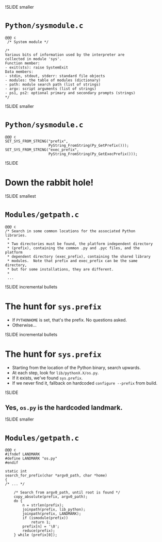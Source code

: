 !SLIDE smaller

# `Python/sysmodule.c` #

    @@@ c
     /* System module */

    /*
    Various bits of information used by the interpreter are
    collected in module 'sys'.
    Function member:
    - exit(sts): raise SystemExit
    Data members:
    - stdin, stdout, stderr: standard file objects
    - modules: the table of modules (dictionary)
    - path: module search path (list of strings)
    - argv: script arguments (list of strings)
    - ps1, ps2: optional primary and secondary prompts (strings)
    */

!SLIDE smaller

# `Python/sysmodule.c` #

    @@@ c
    SET_SYS_FROM_STRING("prefix",
                        PyString_FromString(Py_GetPrefix()));
    SET_SYS_FROM_STRING("exec_prefix",
                        PyString_FromString(Py_GetExecPrefix()));

!SLIDE

# Down the rabbit hole! #

!SLIDE smallest

# `Modules/getpath.c` #

    @@@ c
    /* Search in some common locations for the associated Python libraries.
     *
     * Two directories must be found, the platform independent directory
     * (prefix), containing the common .py and .pyc files, and the platform
     * dependent directory (exec_prefix), containing the shared library
     * modules.  Note that prefix and exec_prefix can be the same directory,
     * but for some installations, they are different.
     *
     ...

!SLIDE incremental bullets

# The hunt for `sys.prefix` #

* If `PYTHONHOME` is set, that's the prefix. No questions asked.
* Otherwise...

!SLIDE incremental bullets

# The hunt for `sys.prefix` #

* Starting from the location of the Python binary, search upwards.
* At each step, look for `lib/pythonX.X/os.py`.
* If it exists, we've found `sys.prefix`.
* If we never find it, fallback on hardcoded `configure --prefix` from build.

!SLIDE

## Yes, `os.py` is the hardcoded landmark. ##

!SLIDE smaller

# `Modules/getpath.c` #

    @@@ c
    #ifndef LANDMARK
    #define LANDMARK "os.py"
    #endif

    static int
    search_for_prefix(char *argv0_path, char *home)
    {
    /* ... */

        /* Search from argv0_path, until root is found */
        copy_absolute(prefix, argv0_path);
        do {
            n = strlen(prefix);
            joinpath(prefix, lib_python);
            joinpath(prefix, LANDMARK);
            if (ismodule(prefix))
                return 1;
            prefix[n] = '\0';
            reduce(prefix);
        } while (prefix[0]);
